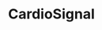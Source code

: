 ---
layout: startup_page
title: "CardioSignal"
id: "cardiosignal.com"
permalink: "/cardiosignalcardiosignal.com04052025/"
website: "https://cardiosignal.com/"
funding_round: "Series A"
funding_amount: "$10M"
investors: "DigiTx Partners, Sandwater, Maki.vc"
about: "CardioSignal develops digital technologies and software-as-medical-devices for early detection of heart diseases. Its technology uses smartphone gyroscope and accelerometer data to detect abnormal heart function, providing accurate results without specialized medical equipment. This accessible approach addresses healthcare inequities and improves early detection and prevention of cardiovascular diseases."
markets: "Healthtech, MedTech, Apps, Biotechnology, Health Care, Manufacturing, Medical, Medical Device, Mobile Apps, Sensor"
hq: "Turku, Southwest Finland, Finland"
founded_year: "2016"
linkedin: "https://www.linkedin.com/company/precordior"
twitter: "https://twitter.com/cardiosignal"
instagram: ""
facebook: "https://www.facebook.com/cardiosignal"
crunchbase: "https://www.crunchbase.com/organization/precordior"
pitchbook: ""

# SEO Optimization
meta_title: "CardioSignal - Series A Funding ($10M)"
meta_description: "CardioSignal, CardioSignal develops digital technologies and software-as-medical-devices for early detection of heart diseases. Its technology uses smartphone gyros..."
meta_keywords: "CardioSignal, Healthtech, MedTech, Apps, Biotechnology, Health Care, Manufacturing, Medical, Medical Device, Mobile Apps, Sensor, Series A funding"
canonical_url: "https://pkprojectstartups.github.io/projectstartups.com/cardiosignalcardiosignal.com04052025/"
---